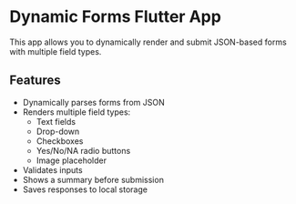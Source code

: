 # Dynamic Forms Flutter App

This app allows you to dynamically render and submit JSON-based forms with multiple field types.

## Features

- Dynamically parses forms from JSON
- Renders multiple field types:
    - Text fields
    - Drop-down
    - Checkboxes
    - Yes/No/NA radio buttons
    - Image placeholder
- Validates inputs
- Shows a summary before submission
- Saves responses to local storage
